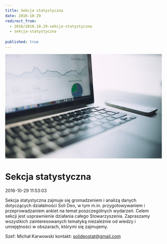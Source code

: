 ```yaml
---
title: Sekcja statystyczna
date: 2016-10-29
redirect_from: 
  - 2016/2016.10.29-sekcja-statystyczna
  - sekcja-statystyczna

published: true
---
```



![ss](/assets/posts/2016/2016-10-29-sekcja-statystyczna/analytics-925379_960_720.jpg)

# Sekcja statystyczna

<time>2016-10-29 11:53:03</time>






Sekcja statystyczna zajmuje się gromadzeniem i analizą danych dotyczących działalności Soli Deo, w tym m.in. przygotowywaniem i przeprowadzaniem ankiet na temat poszczególnych wydarzeń. Celem sekcji jest usprawnienie działania całego Stowarzyszenia. Zapraszamy wszystkich zainteresowanych tematyką niezależnie od wiedzy i umiejętności w obszarach, którymi się zajmujemy. 


Szef: Michał Karwowski
kontakt: solideostat@gmail.com


<!--{{json:{"created_date":"2016-10-29 11:53:03","publish_down":"0000-00-00 00:00:00","id":"5465"}}}-->